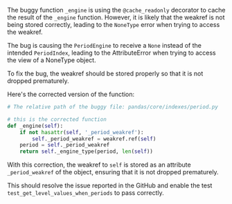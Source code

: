 The buggy function `_engine` is using the `@cache_readonly` decorator to cache the result of the `_engine` function. However, it is likely that the weakref is not being stored correctly, leading to the `NoneType` error when trying to access the weakref.

The bug is causing the `PeriodEngine` to receive a `None` instead of the intended `PeriodIndex`, leading to the AttributeError when trying to access the view of a NoneType object.

To fix the bug, the weakref should be stored properly so that it is not dropped prematurely.

Here's the corrected version of the function:

```python
# The relative path of the buggy file: pandas/core/indexes/period.py

# this is the corrected function
def _engine(self):
    if not hasattr(self, '_period_weakref'):
        self._period_weakref = weakref.ref(self)
    period = self._period_weakref
    return self._engine_type(period, len(self))
```

With this correction, the weakref to `self` is stored as an attribute `_period_weakref` of the object, ensuring that it is not dropped prematurely.

This should resolve the issue reported in the GitHub and enable the test `test_get_level_values_when_periods` to pass correctly.